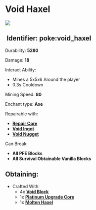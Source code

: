 # Void Haxel

![](https://github.com/ItsMePok/PFE/assets/136857747/553774ac-9107-48dd-9a7b-21c0447c2e20)

## <img src="https://minecraft.wiki/images/Name_Tag_JE2_BE2.png?cbdc1" alt="" data-size="line"> Identifier: **poke:void\_haxel**

Durability: **5280**

Damage: **18**

Interact Ability:

* Mines a 5x5x6 Around the player
* 0.3s Cooldown

Mining Speed: **80**

Enchant type: **Axe**

Repairable with:

* [**Repair Core**](https://pfewiki.gitbook.io/home/items/cores/repair-core)
* [**Void Ingot**](https://pfewiki.gitbook.io/home/items/ingots/void-ingot)
* [**Void Nugget**](https://pfewiki.gitbook.io/home/items/nuggets/void-nugget)

Can Break:

* **All PFE Blocks**
* **All Survival Obtainable Vanilla Blocks**

## Obtaining:

* Crafted With:
  * 4x [**Void Block**](https://github.com/ItsMePok/PFE/wiki/Void-Block)
  * 1x [**Platinum Upgrade Core**](https://github.com/ItsMePok/PFE/wiki/Platinum-Upgrade-Core)
  * 1x [**Molten Haxel**](https://github.com/ItsMePok/PFE/wiki/Molten-Haxel)
